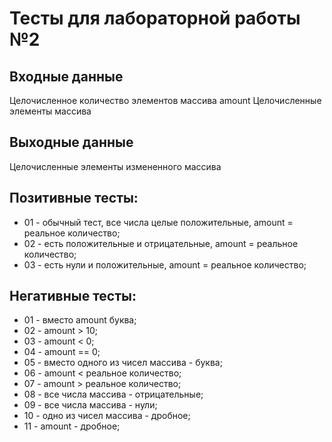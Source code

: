 # Тесты для лабораторной работы №2

## Входные данные
Целочисленное количество элементов массива amount
Целочисленные элементы массива

## Выходные данные
Целочисленные элементы измененного массива

## Позитивные тесты:
- 01 - обычный тест, все числа целые положительные, amount = реальное количество;
- 02 - есть положительные и отрицательные, amount = реальное количество;
- 03 - есть нули и положительные, amount = реальное количество;

## Негативные тесты:
- 01 - вместо amount буква;
- 02 - amount > 10;
- 03 - amount < 0;
- 04 - amount == 0;
- 05 - вместо одного из чисел массива - буква;
- 06 - amount < реальное количество;
- 07 - amount > реальное количество;
- 08 - все числа массива - отрицательные;
- 09 - все числа массива - нули;
- 10 - одно из чисел массива - дробное;
- 11 - amount - дробное;
